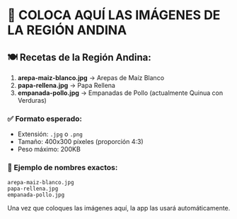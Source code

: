 # 📄 COLOCA AQUÍ LAS IMÁGENES DE LA REGIÓN ANDINA

## 🍽️ Recetas de la Región Andina:

1. **arepa-maiz-blanco.jpg** → Arepas de Maíz Blanco
2. **papa-rellena.jpg** → Papa Rellena  
3. **empanada-pollo.jpg** → Empanadas de Pollo (actualmente Quinua con Verduras)

### ✅ Formato esperado:
- Extensión: `.jpg` o `.png`
- Tamaño: 400x300 píxeles (proporción 4:3)
- Peso máximo: 200KB

### 🎯 Ejemplo de nombres exactos:
```
arepa-maiz-blanco.jpg
papa-rellena.jpg
empanada-pollo.jpg
```

Una vez que coloques las imágenes aquí, la app las usará automáticamente.
